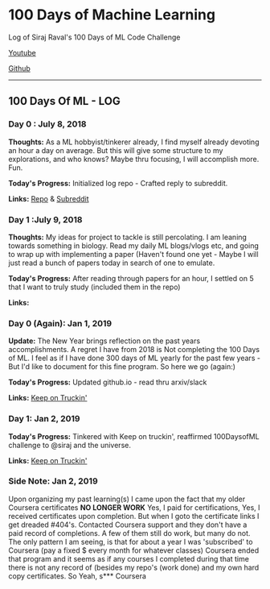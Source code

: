 
# 100 Days of Machine Learning
Log of Siraj Raval's 100 Days of ML Code Challenge

[Youtube](https://www.youtube.com/watch?v=cuQMBj1cWPo)

[Github](https://github.com/llSourcell/100_Days_of_ML_Code)
___________________________________________________________________________________________________________________________________

## 100 Days Of ML - LOG
### Day 0 : July 8, 2018

**Thoughts:** As a ML hobbyist/tinkerer already, I find myself already devoting an hour a day on average. But this will give some structure to my explorations, and who knows? Maybe thru focusing, I will accomplish more. Fun.

**Today's Progress:** Initialized log repo - Crafted reply to subreddit.

**Links:**  [Repo](https://github.com/theGreenJedi/100DaysofML) & [Subreddit](https:://www.redit.com/r/MachineLearning/wiki/index)

### Day 1 :July 9, 2018

**Thoughts:** My ideas for project to tackle is still percolating. I am leaning towards something in biology. Read my daily ML blogs/vlogs etc, and going to wrap up with implementing a paper (Haven't found one yet - Maybe I will just read a bunch of papers today in search of one to emulate.

**Today's Progress:** After reading through papers for an hour, I settled on 5 that I want to truly study (included them in the repo)

**Links:** []()

### Day 0 (Again): Jan 1, 2019

**Update:** The New Year brings reflection on the past years accomplishments. A regret I have from 2018 is Not completing the 100 Days of ML. I feel as if I have done 300 days of ML yearly for the past few years - But I'd like to document for this fine program. So here we go (again:)

**Today's Progress:** Updated github.io - read thru arxiv/slack

**Links:** [Keep on Truckin'](https://thegreenjedi.github.io/#)

### Day 1: Jan 2, 2019

**Today's Progress:** Tinkered with Keep on truckin', reaffirmed 100DaysofML challenge to @siraj and the universe.

**Links:** [Keep on Truckin'](https://thegreenjedi.github.io/#)

### Side Note: Jan 2, 2019

Upon organizing my past learning(s) I came upon the fact that my older Coursera certificates **NO LONGER WORK** Yes, I paid for certifications, Yes, I received certificates upon completion. But when I goto the certificate links I get dreaded #404's. Contacted Coursera support and they don't have a paid record of completions. A few of them still do work, but many do not. The only pattern I am seeing, is that for about a year I was 'subscribed' to Coursera (pay a fixed $ every month for whatever classes) Coursera ended that program and it seems as if any courses I completed during that time there is not any record of (besides my repo's (work done) and my own hard copy certificates. So Yeah, s*** Coursera
